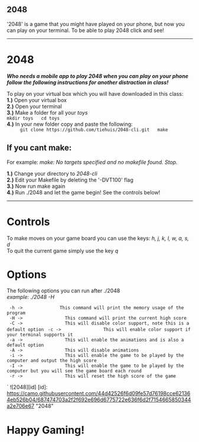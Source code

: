 2048
-------
'2048' is a game that you might have played on your phone, but now you can play on your terminal.
To be able to play 2048 click and see!

-------




**2048**
=========

**_Who needs a mobile app to play 2048 when you can play on your phone  
follow the following instructions for another distraction in class!_**


To play on your virtual box which you will have downloaded in this class:  
**1.)** Open your virtual box  
**2.)** Open your terminal  
**3.)** Make a folder for all your *toys*  
    `mkdir toys  
     cd toys `   
**4.)** In your new folder copy and paste the following:    
    `     git clone https://github.com/tiehuis/2048-cli.git  
         make`

If you cant make: 
-------------------- 
For example: *make: No targets specified and no makefile found.  Stop.*

**1.)** Change your directory to *2048-cli*  
**2.)** Edit your Makefile by deleting the '-DVT100' flag  
**3.)** Now run make again  
**4.)** Run ./2048 and let the game begin! See the controls below!  

---

Controls
==========
To make moves on your game board you can use the keys: *h, j, k, l, w, a, s, d*  
To quit the current game simply use the key _q_  


Options
==========
The following options you can run after ./2048  
_example: ./2048 -H_  

` -h ->              This command will print the memory usage of the program`  
` -H ->                This command will print the current high score`  
` -C ->                This will disable color support, note this is a default option`
` -c ->                This will enable color support if your terminal supports it`   
` -a ->                This will enable the animations and is also a default option`    
` -A ->                This will disable animations`    
` -i ->                This will enable the game to be played by the computer and output the high score`     
` -I ->                This will enable the game to be played by the computer but you will see the game board each round`  
` -r ->                This will reset the high score of the game`    







`
![2048][id]
[id]: https://camo.githubusercontent.com/44d42526f6d09fe57d76198cce621364eb526b04/687474703a2f2f692e696d6775722e636f6d2f7154665850344a2e706e67 "2048"



Happy Gaming!
===============






